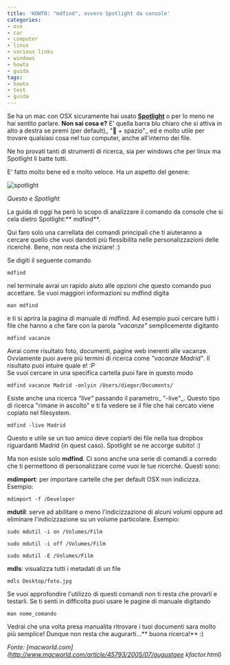 ```yaml
---
title: 'HOWTO: "mdfind", ovvero Spotlight da console'
categories:
- osx
- car
- computer
- linux
- various links
- windows
- howto
- guida
tags:
- howto
- test
- guida
---
```

Se ha un mac con OSX sicuramente hai usato
[**Spotlight**](http://it.wikipedia.org/wiki/Spotlight) o per lo meno ne hai
sentito parlare. **Non sai cosa e?** E' quella barra blu chiaro che si attiva
in alto a destra se premi (per default)_ " + spazio"_ ed e molto utile per
trovare qualsiasi cosa nel tuo computer, anche all'interno dei file.

Ne ho provati tanti di strumenti di ricerca, sia per windows che per linux ma
Spotlight li batte tutti.

E' fatto molto bene ed e molto veloce. Ha un aspetto del genere:

[]({{site.url}}/images/spotlight.png)

![spotlight]({{site.url}}/images/spotlight.png)

_Questo e Spotlight_

La guida di oggi ha però lo scopo di analizzare il comando da console che si
cela dietro Spotlight:** mdfind**.

Qui faro solo una carrellata dei comandi principali che ti aiuteranno a
cercare quello che vuoi dandoti più flessibilita nelle personalizzazioni delle
ricerché. Bene, non resta che iniziare! :)

Se digiti il seguente comando

    
    
    mdfind

nel terminale avrai un rapido aiuto alle opzioni che questo comando puo
accettare. Se vuoi maggiori informazioni su mdfind digita

    
    
    man mdfind

e ti si aprira la pagina di manuale di mdfind. Ad esempio puoi cercare tutti i
file che hanno a che fare con la parola _"vacanze"_ semplicemente digitanto

    
    
    mdfind vacanze

Avrai come risultato foto, documenti, pagine web inerenti alle vacanze.
Ovviamente puoi avere più termini di ricerca come _"vacanze Madrid"_. Il
risultato puoi intuire quale e! :P  
Se vuoi cercare in una specifica cartella puoi fare in questo modo

    
    
    mdfind vacanze Madrid -onlyin /Users/diegor/Documents/

  
Esiste anche una ricerca _"live"_ passando il parametro_ "-live"_. Questo tipo
di ricerca "rimane in ascolto" e ti fa vedere se il file che hai cercato viene
copiato nel filesystem.

    
    
    mdfind -live Madrid

  
Questo e utile se un tuo amico deve copiarti dei file nella tua dropbox
riguardanti Madrid (in quest caso). Spotlight se ne accorge subito! :)

Ma non esiste solo **mdfind**. Ci sono anche una serie di comandi a corredo
che ti permettono di personalizzare come vuoi le tue ricerché. Questi sono:

**mdimport**: per importare cartelle che per default OSX non indicizza. Esempio:
    
    
    mdimport -f /Developer

  
**mdutil**: serve ad abilitare o meno l'indicizzazione di alcuni volumi oppure ad eliminare l'indicizzazione su un volume particolare. Esempio:
    
    
    sudo mdutil -i on /Volumes/Film  
    
    sudo mdutil -i off /Volumes/Film  
    
    sudo mdutil -E /Volumes/Film

  
**mdls**: visualizza tutti i metadati di un file
    
    
    mdls Desktop/foto.jpg

  
Se vuoi approfondire l'utilizzo di questi comandi non ti resta che provarli e
testarli. Se ti senti in difficolta puoi usare le pagine di manuale digitando

    
    
    man nome_comando

  
Vedrai che una volta presa manualita ritrovare i tuoi documenti sara molto più
semplice! Dunque non resta che augurarti...** buona ricerca!** :)

_Fonte: [macworld.com](http://www.macworld.com/article/45793/2005/07/augustgee
kfactor.html)_

